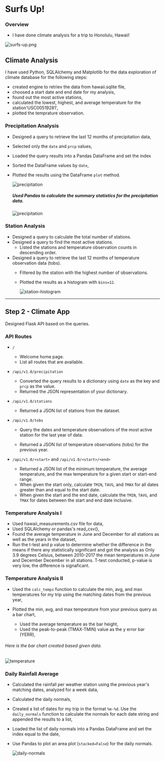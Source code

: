 # Surfs Up!


### Overview

* I have done climate analysis for a trip to Honolulu, Hawaii!

![surfs-up.png](Images/surfs-up.png)

## Climate Analysis

I have used Python, SQLAlchemy and Matplotlib for the data exploration of climate database for the following steps:

* created engine to retriev the data from hawaii.sqlite file,
* choosed a start date and end date for my analysis,
* found out the most active stations,
* calculated the lowest, highest, and average temperature for the station'USC00519281',
* plotted the temprature observation. 

### Precipitation Analysis

* Designed a query to retrieve the last 12 months of precipitation data,
* Selected only the `date` and `prcp` values,
* Loaded the query results into a Pandas DataFrame and set the index
* Sorted the DataFrame values by `date`,
* Plotted the results using the DataFrame `plot` method.

 
  ![precipitation](Images/precipitation.png)

  ##### Used Pandas to calculate the summary statistics for the precipitation data.

   ![precipitation](Images/describe.png)

### Station Analysis

* Designed a query to calculate the total number of stations.
* Designed a query to find the most active stations.
  * Listed the stations and temperature observation counts in descending order.
* Designed a query to retrieve the last 12 months of temperature observation data (tobs).
  * Filtered by the station with the highest number of observations.
  * Plotted the results as a histogram with `bins=12`.

    ![station-histogram](Images/station-histogram.png)

- - -

## Step 2 - Climate App

Designed Flask API based on the queries.

### API Routes

* `/`

  * Welcome home page.
  * List all routes that are available.

* `/api/v1.0/precipitation`

  * Converted the query results to a dictionary using `date` as the key and `prcp` as the value.
  * Returned the JSON representation of your dictionary.

* `/api/v1.0/stations`

  * Returned a JSON list of stations from the dataset.

* `/api/v1.0/tobs`
  * Query the dates and temperature observations of the most active station for the last year of data.
  
  * Returned a JSON list of temperature observations (tobs) for the previous year.

* `/api/v1.0/<start>` and `/api/v1.0/<start>/<end>`

  * Returned a JSON list of the minimum temperature, the average temperature, and the max temperature for a given start or start-end range.
  * When given the start only, calculate `TMIN`, `TAVG`, and `TMAX` for all dates greater than and equal to the start date.
  * When given the start and the end date, calculate the `TMIN`, `TAVG`, and `TMAX` for dates between the start and end date inclusive.

### Temperature Analysis I

* Used hawaii_measurements.csv file for data,
* Used SQLAlchemy or pandas's read_csv(),
* Found the average temperature in June and December for all stations as well as the years in the dataset,
* Run the t-test and p value to determine whether the difference in the means if there any statistically significant and got the analysis as Only 3.9 degrees Celsius, between 2010-2017 the mean temperatures in June and December December in all stations. T-test conducted, p-value is very low, the difference is signaficant.

### Temperature Analysis II

* Used the `calc_temps` function to calculate the min, avg, and max temperatures for my trip using the matching dates from the previous year,

* Plotted the min, avg, and max temperature from your previous query as a bar chart,
  * Used the average temperature as the bar height,
  * Used the peak-to-peak (TMAX-TMIN) value as the y error bar (YERR),

###### Here is the bar chart created based given data. 

  ![temperature](Images/temperature.png)

### Daily Rainfall Average

* Calculated the rainfall per weather station using the previous year's matching dates, analyzed for a week data,
* Calculated the daily normals,
* Created a list of dates for my trip in the format `%m-%d`. Use the `daily_normals` function to calculate the normals for each date string and appended the results to a list,
* Loaded the list of daily normals into a Pandas DataFrame and set the index equal to the date,
* Use Pandas to plot an area plot (`stacked=False`) for the daily normals.

  ![daily-normals](Images/daily-normals.png)


